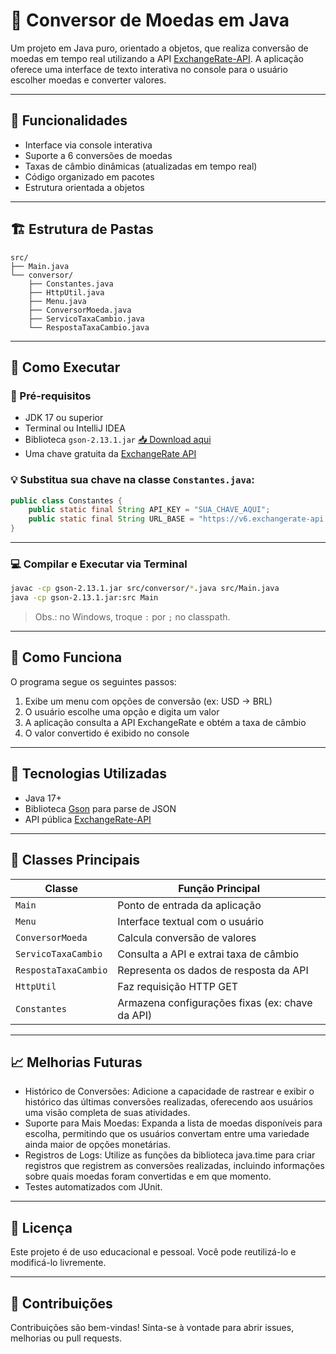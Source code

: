 # 💱 Conversor de Moedas em Java

Um projeto em Java puro, orientado a objetos, que realiza conversão de moedas em tempo real utilizando a API [ExchangeRate-API](https://www.exchangerate-api.com/). A aplicação oferece uma interface de texto interativa no console para o usuário escolher moedas e converter valores.

---

## 📌 Funcionalidades

- Interface via console interativa
- Suporte a 6 conversões de moedas
- Taxas de câmbio dinâmicas (atualizadas em tempo real)
- Código organizado em pacotes
- Estrutura orientada a objetos

---

## 🏗️ Estrutura de Pastas

```
src/
├── Main.java
└── conversor/
    ├── Constantes.java
    ├── HttpUtil.java
    ├── Menu.java
    ├── ConversorMoeda.java
    ├── ServicoTaxaCambio.java
    └── RespostaTaxaCambio.java
```

---

## 🚀 Como Executar

### 🔧 Pré-requisitos

- JDK 17 ou superior
- Terminal ou IntelliJ IDEA
- Biblioteca `gson-2.13.1.jar` [📥 Download aqui](https://repo1.maven.org/maven2/com/google/code/gson/gson/2.13.1/gson-2.13.1.jar)
- Uma chave gratuita da [ExchangeRate API](https://www.exchangerate-api.com/)

### 💡 Substitua sua chave na classe `Constantes.java`:

```java
public class Constantes {
    public static final String API_KEY = "SUA_CHAVE_AQUI";
    public static final String URL_BASE = "https://v6.exchangerate-api.com/v6/";
}
```

---

### 💻 Compilar e Executar via Terminal

```bash
javac -cp gson-2.13.1.jar src/conversor/*.java src/Main.java
java -cp gson-2.13.1.jar:src Main
```

> Obs.: no Windows, troque `:` por `;` no classpath.

---

## 🧠 Como Funciona

O programa segue os seguintes passos:

1. Exibe um menu com opções de conversão (ex: USD → BRL)
2. O usuário escolhe uma opção e digita um valor
3. A aplicação consulta a API ExchangeRate e obtém a taxa de câmbio
4. O valor convertido é exibido no console

---

## 📌 Tecnologias Utilizadas

- Java 17+
- Biblioteca [Gson](https://github.com/google/gson) para parse de JSON
- API pública [ExchangeRate-API](https://www.exchangerate-api.com/)

---

## 🧰 Classes Principais

| Classe               | Função Principal                                          |
|----------------------|-----------------------------------------------------------|
| `Main`               | Ponto de entrada da aplicação                             |
| `Menu`               | Interface textual com o usuário                           |
| `ConversorMoeda`     | Calcula conversão de valores                              |
| `ServicoTaxaCambio`  | Consulta a API e extrai taxa de câmbio                    |
| `RespostaTaxaCambio` | Representa os dados de resposta da API                    |
| `HttpUtil`           | Faz requisição HTTP GET                                   |
| `Constantes`         | Armazena configurações fixas (ex: chave da API)           |

---

## 📈 Melhorias Futuras

- Histórico de Conversões: Adicione a capacidade de rastrear e exibir o histórico das últimas conversões realizadas, oferecendo aos usuários uma visão completa de suas atividades.
- Suporte para Mais Moedas: Expanda a lista de moedas disponíveis para escolha, permitindo que os usuários convertam entre uma variedade ainda maior de opções monetárias.
- Registros de Logs: Utilize as funções da biblioteca java.time para criar registros que registrem as conversões realizadas, incluindo informações sobre quais moedas foram convertidas e em que momento.
- Testes automatizados com JUnit.

---

## 📝 Licença

Este projeto é de uso educacional e pessoal. Você pode reutilizá-lo e modificá-lo livremente.

---

## 🤝 Contribuições

Contribuições são bem-vindas! Sinta-se à vontade para abrir issues, melhorias ou pull requests.
